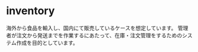 # inventory

海外から食品を輸入し、国内にて販売しているケースを想定しています。
管理者が注文から発送までを作業するにあたって、在庫・注文管理をするためのシステム作成を目的としています。

